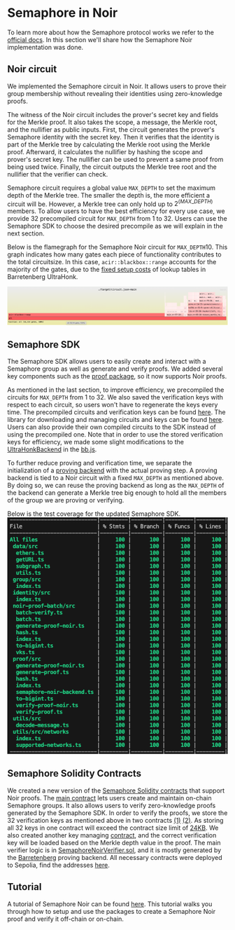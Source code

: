 # Semaphore in Noir

To learn more about how the Semaphore protocol works we refer to the [official docs](https://docs.semaphore.pse.dev/). In this section we'll share how the Semaphore Noir implementation was done. 

## Noir circuit
We implemented the Semaphore circuit in Noir. It allows users to prove their group membership without revealing their identities using zero-knowledge proofs. 
    
The witness of the Noir circuit includes the prover's secret key and fields for the Merkle proof. It also takes the scope, a message, the Merkle root, and the nullifier as public inputs. First, the circuit generates the prover's Semaphore identity with the secret key. Then it verifies that the identity is part of the Merkle tree by calculating the Merkle root using the Merkle proof. Afterward, it calculates the nullifier by hashing the scope and prover's secret key. The nullifier can be used to prevent a same proof from being used twice. Finally, the circuit outputs the Merkle tree root and the nullifier that the verifier can check.
    
Semaphore circuit requires a global value `MAX_DEPTH` to set the maximum depth of the Merkle tree. The smaller the depth is, the more efficient a circuit will be. However, a Merkle tree can only hold up to $2^{(MAX\_DEPTH)}$ members. To allow users to have the best efficiency for every use case, we provide 32 precompiled circuit for `MAX_DEPTH` from 1 to 32. Users can use the Semaphore SDK to choose the desired precompile as we will explain in the next section.
    
Below is the flamegraph for the Semaphore Noir circuit for `MAX_DEPTH`10. This graph indicates how many gates each piece of functionality contributes to the total circuitsize. In this case, `acir::blackbox::range` accounts for the majority of the gates, due to the [fixed setup costs](https://noir-lang.org/docs/tooling/profiler#understanding-bottlenecks) of lookup tables in Barretenberg UltraHonk.

![main__gates](./flamegraph_sem_noir.png)
    
## Semaphore SDK
The Semaphore SDK allows users to easily create and interact with a Semaphore group as well as generate and verify proofs. We added several key components such as the [proof package](https://github.com/hashcloak/semaphore-noir/tree/noir-support-part2/packages/proof), so it now supports Noir proofs.
    
As mentioned in the last section, to improve efficiency, we precompiled the circuits for `MAX_DEPTH` from 1 to 32. We also saved the verification keys with respect to each circuit, so users won't have to regenerate the keys every time. The precompiled circuits and verification keys can be found [here](https://github.com/hashcloak/noir-artifacts-host). The library for downloading and managing circuits and keys can be found [here](https://github.com/hashcloak/snark-artifacts/tree/semaphore-noir). Users can also provide their own compiled circuits to the SDK instead of using the precompiled one. Note that in order to use the stored verification keys for efficiency, we made some slight modifications to the [UltraHonkBackend](https://github.com/hashcloak/semaphore-noir/blob/noir-support-part2/packages/proof/src/ultrahonk.ts) in the [bb.js](https://github.com/AztecProtocol/aztec-packages/tree/master/barretenberg/ts).

To further reduce proving and verification time, we separate the initialization of a [proving backend](https://github.com/hashcloak/semaphore-noir/blob/noir-support-part2/packages/proof/src/semaphore-noir-backend.ts) with the actual proving step. A proving backend is tied to a Noir circuit with a fixed `MAX_DEPTH` as mentioned above. By doing so, we can reuse the proving backend as long as the `MAX_DEPTH` of the backend can generate a Merkle tree big enough to hold all the members of the group we are proving or verifying.
    
Below is the test coverage for the updated Semaphore SDK.
![image](./testcoverage.png)


## Semaphore Solidity Contracts
We created a new version of the [Semaphore Solidity contracts](https://github.com/hashcloak/semaphore-noir/tree/noir-support-part2/packages/contracts-noir) that support Noir proofs. The [main contract](https://github.com/hashcloak/semaphore-noir/blob/noir-support-part2/packages/contracts-noir/contracts/SemaphoreNoir.sol) lets users create and maintain on-chain Semaphore groups. It also allows users to verify zero-knowledge proofs generated by the Semaphore SDK. In order to verify the proofs, we store the 32 verification keys as mentioned above in two contracts [(1)](https://github.com/hashcloak/semaphore-noir/blob/noir-support-part2/packages/contracts-noir/contracts/base/SemaphoreNoirVerifierKeyPts1.sol) [(2)](https://github.com/hashcloak/semaphore-noir/blob/noir-support-part2/packages/contracts-noir/contracts/base/SemaphoreNoirVerifierKeyPts2.sol). As storing all 32 keys in one contract will exceed the contract size limit of [24KB](https://ethereum.org/en/developers/docs/smart-contracts/#limitations). We also created another key managing [contract](https://github.com/hashcloak/semaphore-noir/blob/noir-support-part2/packages/contracts-noir/contracts/base/HonkVerificationKey.sol), and the correct verification key will be loaded based on the Merkle depth value in the proof. The main verifier logic is in [SemaphoreNoirVerifier.sol](https://github.com/hashcloak/semaphore-noir/blob/noir-support-part2/packages/contracts-noir/contracts/base/SemaphoreNoirVerifier.sol), and it is mostly generated by the [Barretenberg](https://github.com/AztecProtocol/aztec-packages/tree/master/barretenberg) proving backend. All necessary contracts were deployed to Sepolia, find the addresses [here](https://github.com/hashcloak/semaphore-noir/blob/noir-support-part2/packages/utils/src/networks/deployed-contracts-noir.json). 

## Tutorial
A tutorial of Semaphore Noir can be found [here](https://hackmd.io/vFp3-gfUS_ym-9JVYzV3Rg). This tutorial walks you through how to setup and use the packages to create a Semaphore Noir proof and verify it off-chain or on-chain. 
